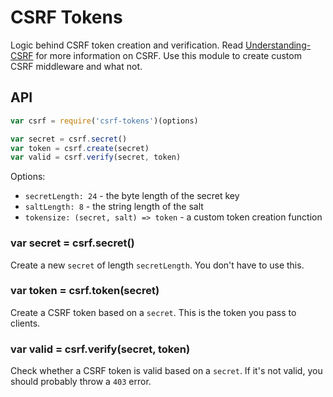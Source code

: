 
# CSRF Tokens

Logic behind CSRF token creation and verification.
Read [Understanding-CSRF](http://www.jongleberry.com/understanding-csrf.html) for more information on CSRF.
Use this module to create custom CSRF middleware and what not.

## API

```js
var csrf = require('csrf-tokens')(options)

var secret = csrf.secret()
var token = csrf.create(secret)
var valid = csrf.verify(secret, token)
```

Options:

- `secretLength: 24` - the byte length of the secret key
- `saltLength: 8` - the string length of the salt
- `tokensize: (secret, salt) => token` - a custom token creation function

### var secret = csrf.secret()

Create a new `secret` of length `secretLength`.
You don't have to use this.

### var token = csrf.token(secret)

Create a CSRF token based on a `secret`.
This is the token you pass to clients.

### var valid = csrf.verify(secret, token)

Check whether a CSRF token is valid based on a `secret`.
If it's not valid, you should probably throw a `403` error.
